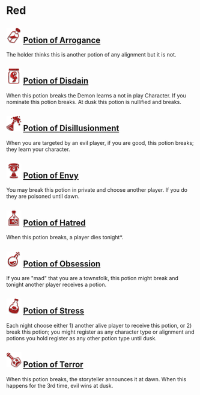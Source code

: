 # Red

## ![](Potion%20of%20Arrogance/.image_big.png) [Potion of Arrogance](Potion%20of%20Arrogance)
The holder thinks this is another potion of any alignment but it is not.

## ![](../Red/Potion%20of%20Disdain/.image_big.png) [Potion of Disdain](../Red/Potion%20of%20Disdain)
When this potion breaks the Demon learns a not in play Character. If you nominate this potion breaks. At dusk this potion is nullified and breaks.

## ![](../Red/Potion%20of%20Disillusionment/.image_big.png) [Potion of Disillusionment](../Red/Potion%20of%20Disillusionment)
When you are targeted by an evil player, if you are good, this potion breaks; they learn your character.

## ![](Potion%20of%20Envy/.image_big.png) [Potion of Envy](Potion%20of%20Envy)
You may break this potion in private and choose another player. If you do they are poisoned until dawn.

## ![](Potion%20of%20Hatred/.image_big.png) [Potion of Hatred](Potion%20of%20Hatred)
When this potion breaks, a player dies tonight*.

## ![](../Red/Potion%20of%20Obsession/.image_big.png) [Potion of Obsession](../Red/Potion%20of%20Obsession)
If you are \"mad\" that you are a townsfolk, this potion might break and tonight another player receives a potion.

## ![](../Red/Potion%20of%20Stress/.image_big.png) [Potion of Stress](../Red/Potion%20of%20Stress)
Each night choose either 1) another alive player to receive this potion, or 2) break this potion; you might register as any character type or alignment and potions you hold register as any other potion type until dusk.

## ![](../Red/Potion%20of%20Terror/.image_big.png) [Potion of Terror](../Red/Potion%20of%20Terror)
When this potion breaks, the storyteller announces it at dawn. When this happens for the 3rd time, evil wins at dusk.

